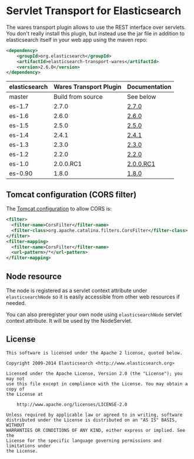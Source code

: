 Servlet Transport for Elasticsearch
==================================

The wares transport plugin allows to use the REST interface over servlets. You don't really install this plugin,
but instead use the jar file in addition to elasticsearch itself in your web app using the maven repo:

```xml
<dependency>
    <groupId>org.elasticsearch</groupId>
    <artifactId>elasticsearch-transport-wares</artifactId>
    <version>2.6.0</version>
</dependency>
```

| elasticsearch | Wares Transport Plugin | Documentation                                                                           |
|---------------|------------------------|-----------------------------------------------------------------------------------------|
| master        |  Build from source     | See below                                                                               |
|    es-1.7              |     2.7.0         | [2.7.0](https://github.com/elastic/elasticsearch-transport-wares/tree/v2.7.0/#version-270-for-elasticsearch-17)                  |
| es-1.6        |     2.6.0              | [2.6.0](https://github.com/elastic/elasticsearch-transport-wares/tree/v2.6.0/) |
| es-1.5        |     2.5.0              | [2.5.0](https://github.com/elastic/elasticsearch-transport-wares/tree/v2.5.0/) |
| es-1.4        |     2.4.1              | [2.4.1](https://github.com/elastic/elasticsearch-transport-wares/tree/v2.4.1/)          |
| es-1.3        |     2.3.0              | [2.3.0](https://github.com/elastic/elasticsearch-transport-wares/tree/v2.3.0/)          |
| es-1.2        |     2.2.0              | [2.2.0](https://github.com/elastic/elasticsearch-transport-wares/tree/v2.2.0/)          |
| es-1.0        |     2.0.0.RC1          | [2.0.0.RC1](https://github.com/elastic/elasticsearch-transport-wares/tree/v2.0.0.RC1/)  |
| es-0.90       |     1.8.0              | [1.8.0](https://github.com/elastic/elasticsearch-transport-wares/tree/v1.8.0/)          |


Tomcat configuration (CORS filter)
----------------------------------

The [Tomcat configuration](http://tomcat.apache.org/tomcat-7.0-doc/config/filter.html#CORS_Filter) to allow CORS is:

```xml
<filter>
  <filter-name>CorsFilter</filter-name>
  <filter-class>org.apache.catalina.filters.CorsFilter</filter-class>
</filter>
<filter-mapping>
  <filter-name>CorsFilter</filter-name>
  <url-pattern>/*</url-pattern>
</filter-mapping>
```

Node resource
-------------

The node is registered as a servlet context attribute under `elasticsearchNode` so it is easily accessible from other web resources if needed.

You can also preregister your own node using `elasticsearchNode` servlet context attribute. It will be used by the NodeServlet.


License
-------

    This software is licensed under the Apache 2 license, quoted below.

    Copyright 2009-2014 Elasticsearch <http://www.elasticsearch.org>

    Licensed under the Apache License, Version 2.0 (the "License"); you may not
    use this file except in compliance with the License. You may obtain a copy of
    the License at

        http://www.apache.org/licenses/LICENSE-2.0

    Unless required by applicable law or agreed to in writing, software
    distributed under the License is distributed on an "AS IS" BASIS, WITHOUT
    WARRANTIES OR CONDITIONS OF ANY KIND, either express or implied. See the
    License for the specific language governing permissions and limitations under
    the License.

